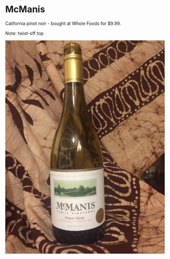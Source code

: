 # McManis

California pinot noir - bought at Whole Foods for $9.99.

Note: twist-off top

![bottom shelf at dtla Wholefoods](images/002_McManis.jpg)
